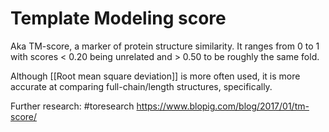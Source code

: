# Template Modeling score

Aka TM-score, a marker of protein structure similarity. It ranges from 0 to 1 with scores < 0.20 being unrelated and > 0.50 to be roughly the same fold.

Although [[Root mean square deviation]] is more often used, it is more accurate at comparing full-chain/length structures, specifically.

Further research: #toresearch
https://www.blopig.com/blog/2017/01/tm-score/